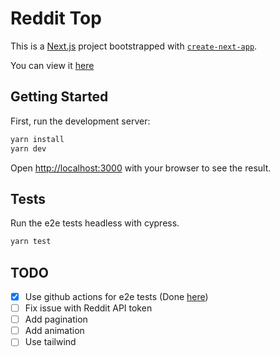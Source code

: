 # Reddit Top

This is a [Next.js](https://nextjs.org/) project bootstrapped with [`create-next-app`](https://github.com/vercel/next.js/tree/canary/packages/create-next-app).

You can view it [here](https://reddit-top-moisesnandres1.vercel.app/)

## Getting Started

First, run the development server:

```bash
yarn install
yarn dev
```

Open [http://localhost:3000](http://localhost:3000) with your browser to see the result.

## Tests

Run the e2e tests headless with cypress.

```bash
yarn test
```

## TODO

- [x] Use github actions for e2e tests (Done [here](https://github.com/moisesnandres/reddit-top/actions/workflows/e2e-tests.yml))
- [ ] Fix issue with Reddit API token
- [ ] Add pagination
- [ ] Add animation
- [ ] Use tailwind
